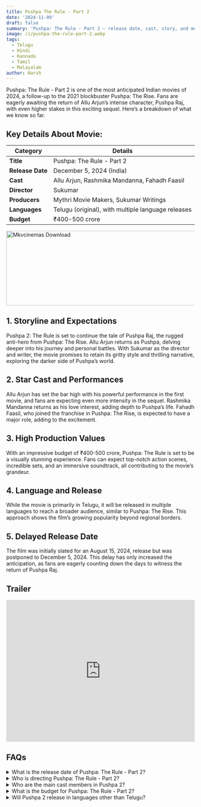 ```yaml
---
title: Pushpa The Rule - Part 2
date: '2024-11-09'
draft: false
summary: 'Pushpa: The Rule - Part 2 – release date, cast, story, and more. Discover what fans can expect from this epic sequel'
image: /i/pushpa-the-rule-part-2.webp
tags:
  - Telugu
  - Hindi
  - Kannada
  - Tamil
  - Malayalam
author: Harsh
---
```


Pushpa: The Rule - Part 2 is one of the most anticipated Indian movies of 2024, a follow-up to the 2021 blockbuster Pushpa: The Rise. Fans are eagerly awaiting the return of Allu Arjun’s intense character, Pushpa Raj, with even higher stakes in this exciting sequel. Here’s a breakdown of what we know so far.

## Key Details About Movie:

| **Category**              | **Details**                                           |
|---------------------------|-------------------------------------------------------|
| **Title**                 | Pushpa: The Rule - Part 2                             |
| **Release Date**          | December 5, 2024 (India)                              |
| **Cast**                  | Allu Arjun, Rashmika Mandanna, Fahadh Faasil          |
| **Director**              | Sukumar                                               |
| **Producers**             | Mythri Movie Makers, Sukumar Writings                 |
| **Languages**             | Telugu (original), with multiple language releases    |
| **Budget**                | ₹400-500 crore                                        |

<a href="https://www.profitablecpmrate.com/zht8552qct?key=dd3a0d3c76c4f58956dd24d2605f1413">
  <img src="/mkvcinemas-btn.webp" alt="Mkvcinemas Download" width="600" height="200" loading="lazy">
</a>

## 1. Storyline and Expectations
Pushpa 2: The Rule is set to continue the tale of Pushpa Raj, the rugged anti-hero from Pushpa: The Rise. Allu Arjun returns as Pushpa, delving deeper into his journey and personal battles. With Sukumar as the director and writer, the movie promises to retain its gritty style and thrilling narrative, exploring the darker side of Pushpa’s world.

## 2. Star Cast and Performances
Allu Arjun has set the bar high with his powerful performance in the first movie, and fans are expecting even more intensity in the sequel. Rashmika Mandanna returns as his love interest, adding depth to Pushpa’s life. Fahadh Faasil, who joined the franchise in Pushpa: The Rise, is expected to have a major role, adding to the excitement.

## 3. High Production Values
With an impressive budget of ₹400-500 crore, Pushpa: The Rule is set to be a visually stunning experience. Fans can expect top-notch action scenes, incredible sets, and an immersive soundtrack, all contributing to the movie’s grandeur.

## 4. Language and Release
While the movie is primarily in Telugu, it will be released in multiple languages to reach a broader audience, similar to Pushpa: The Rise. This approach shows the film’s growing popularity beyond regional borders.

## 5. Delayed Release Date
The film was initially slated for an August 15, 2024, release but was postponed to December 5, 2024. This delay has only increased the anticipation, as fans are eagerly counting down the days to witness the return of Pushpa Raj.

## Trailer

<iframe width="100%" height="380" src="https://www.youtube.com/embed/wboGYls1Bns" title={title} frameborder="0" allow="accelerometer; autoplay; clipboard-write; encrypted-media; gyroscope; picture-in-picture; web-share" referrerpolicy="strict-origin-when-cross-origin" allowfullscreen loading="lazy"></iframe>

## FAQs

<details>
  <summary>What is the release date of Pushpa: The Rule - Part 2?</summary>
  <p>The movie is set to release on December 5, 2024, in India.</p>
</details>

<details>
  <summary>Who is directing Pushpa: The Rule - Part 2?</summary>
  <p>The movie is directed by Sukumar, who also directed Pushpa: The Rise.</p>
</details>

<details>
  <summary>Who are the main cast members in Pushpa 2?</summary>
  <p>The main cast includes Allu Arjun, Rashmika Mandanna, and Fahadh Faasil.</p>
</details>

<details>
  <summary>What is the budget for Pushpa: The Rule - Part 2?</summary>
  <p>The movie has a budget of approximately ₹400-500 crore.</p>
</details>

<details>
  <summary>Will Pushpa 2 release in languages other than Telugu?</summary>
  <p>Yes, Pushpa: The Rule - Part 2 will be released in multiple languages for a wider audience.</p>
</details>

